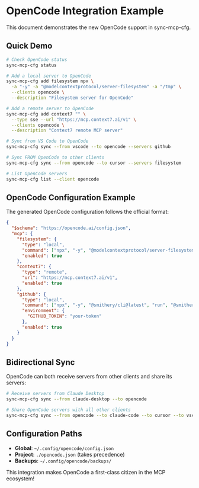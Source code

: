 # OpenCode Integration Example

This document demonstrates the new OpenCode support in sync-mcp-cfg.

## Quick Demo

```bash
# Check OpenCode status
sync-mcp-cfg status

# Add a local server to OpenCode
sync-mcp-cfg add filesystem npx \
  -a "-y" -a "@modelcontextprotocol/server-filesystem" -a "/tmp" \
  --clients opencode \
  --description "Filesystem server for OpenCode"

# Add a remote server to OpenCode  
sync-mcp-cfg add context7 "" \
  --type sse --url "https://mcp.context7.ai/v1" \
  --clients opencode \
  --description "Context7 remote MCP server"

# Sync from VS Code to OpenCode
sync-mcp-cfg sync --from vscode --to opencode --servers github

# Sync FROM OpenCode to other clients
sync-mcp-cfg sync --from opencode --to cursor --servers filesystem

# List OpenCode servers
sync-mcp-cfg list --client opencode
```

## OpenCode Configuration Example

The generated OpenCode configuration follows the official format:

```json
{
  "$schema": "https://opencode.ai/config.json",
  "mcp": {
    "filesystem": {
      "type": "local",
      "command": ["npx", "-y", "@modelcontextprotocol/server-filesystem", "/tmp"],
      "enabled": true
    },
    "context7": {
      "type": "remote",
      "url": "https://mcp.context7.ai/v1", 
      "enabled": true
    },
    "github": {
      "type": "local",
      "command": ["npx", "-y", "@smithery/cli@latest", "run", "@smithery-ai/github"],
      "environment": {
        "GITHUB_TOKEN": "your-token"
      },
      "enabled": true
    }
  }
}
```

## Bidirectional Sync

OpenCode can both receive servers from other clients and share its servers:

```bash
# Receive servers from Claude Desktop
sync-mcp-cfg sync --from claude-desktop --to opencode

# Share OpenCode servers with all other clients  
sync-mcp-cfg sync --from opencode --to claude-code --to cursor --to vscode
```

## Configuration Paths

- **Global**: `~/.config/opencode/config.json`
- **Project**: `./opencode.json` (takes precedence)
- **Backups**: `~/.config/opencode/backups/`

This integration makes OpenCode a first-class citizen in the MCP ecosystem!